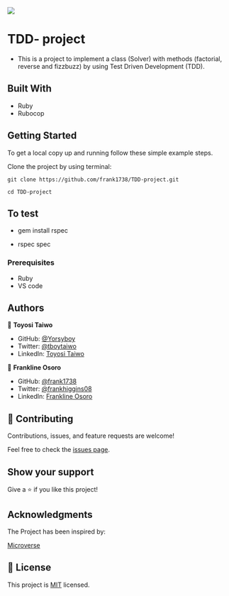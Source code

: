 ![](https://img.shields.io/badge/Microverse-blueviolet)

# TDD- project

- This is a project to implement a class (Solver) with methods (factorial, reverse and fizzbuzz) by using Test Driven Development (TDD).

## Built With

- Ruby
- Rubocop

## Getting Started

To get a local copy up and running follow these simple example steps.

Clone the project by using terminal:

```
git clone https://github.com/frank1738/TDD-project.git

cd TDD-project

```

## To test

- gem install rspec

- rspec spec

### Prerequisites

- Ruby
- VS code

## Authors

👤 **Toyosi Taiwo**

- GitHub: [@Yorsyboy](https://github.com/Yorsyboy)
- Twitter: [@tboytaiwo](https://twitter.com/Tboytaiwo)
- LinkedIn: [Toyosi Taiwo](https://linkedin.com/in/taiwo-toyosi)

👤 **Frankline Osoro**

- GitHub: [@frank1738](https://github.com/frank1738)
- Twitter: [@frankhiggins08](https://twitter.com/frankhiggins08)
- LinkedIn: [Frankline Osoro](http://www.linkedin.com/in/frankline-osoro-b526ba18b)

## 🤝 Contributing

Contributions, issues, and feature requests are welcome!

Feel free to check the [issues page](../../issues/).

## Show your support

Give a ⭐️ if you like this project!

## Acknowledgments

The Project has been inspired by:

[Microverse](https://www.microverse.org)

## 📝 License

This project is [MIT](./MIT.md) licensed.
